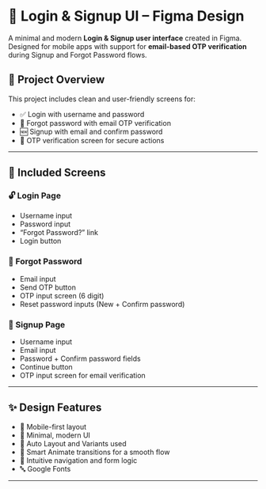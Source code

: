 # 🔐 Login & Signup UI – Figma Design

A minimal and modern **Login & Signup user interface** created in Figma. Designed for mobile apps with support for **email-based OTP verification** during Signup and Forgot Password flows.

## 📱 Project Overview

This project includes clean and user-friendly screens for:

- ✅ Login with username and password
- 🔁 Forgot password with email OTP verification
- 🆕 Signup with email and confirm password
- 🔐 OTP verification screen for secure actions

---

## 📄 Included Screens

### 🔓 Login Page
- Username input
- Password input 
- “Forgot Password?” link
- Login button

### 🔁 Forgot Password
- Email input
- Send OTP button
- OTP input screen (6 digit)
- Reset password inputs (New + Confirm password)

### 📝 Signup Page
- Username input
- Email input
- Password + Confirm password fields
- Continue button
- OTP input screen for email verification

---

## ✨ Design Features

- 📱 Mobile-first layout 
- 🎨 Minimal, modern UI
- 🧩 Auto Layout and Variants used
- 🔄 Smart Animate transitions for a smooth flow
- 🧠 Intuitive navigation and form logic
- 🔤 Google Fonts

---
